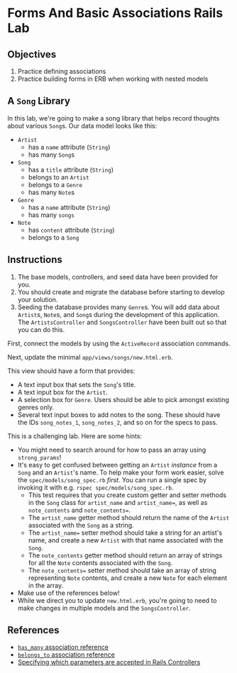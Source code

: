 # Forms And Basic Associations Rails Lab

## Objectives

1. Practice defining associations
2. Practice building forms in ERB when working with nested models

## A `Song` Library

In this lab, we're going to make a song library that helps record thoughts
about various `Song`s. Our data model looks like this:

- `Artist`
  - has a `name` attribute (`String`)
  - has many `Song`s
- `Song`
  - has a `title` attribute (`String`)
  - belongs to an `Artist`
  - belongs to a `Genre`
  - has many `Note`s
- `Genre`
  - has a `name` attribute (`String`)
  - has many `songs`
- `Note`
  - has `content` attribute (`String`)
  - belongs to a `Song`

## Instructions

1. The base models, controllers, and seed data have been provided for you.
2. You should create and migrate the database before starting to develop your
   solution.
3. Seeding the database provides many `Genre`s. You will add data about
   `Artist`s, `Note`s, and `Song`s during the development of this application.
   The `ArtistsController` and `SongsController` have been built out so that you
   can do this.

First, connect the models by using the `ActiveRecord` association commands.

Next, update the minimal `app/views/songs/new.html.erb`.

This view should have a form that provides:

- A text input box that sets the `Song`'s title.
- A text input box for the `Artist`.
- A selection box for `Genre`. Users should be able to pick amongst existing genres only.
- Several text input boxes to add notes to the song. These should have the IDs
  `song_notes_1`, `song_notes_2`, and so on for the specs to pass.

This is a challenging lab. Here are some hints:

- You might need to search around for how to pass an array using `strong_params`!
- It's easy to get confused between getting an `Artist` _instance_ from a
  `Song` and an `Artist`'s name. To help make your form work easier, solve the
  `spec/models/song_spec.rb` _first_. You can run a single spec by invoking it
  with e.g. `rspec spec/models/song_spec.rb`.
  - This test requires that you create custom getter and setter methods in the
    `Song` class for `artist_name` and `artist_name=`, as well as
    `note_contents` and `note_contents=`.
  - The `artist_name` getter method should return the name of the `Artist`
    associated with the `Song` as a string.
  - The `artist_name=` setter method should take a string for an artist's name,
    and create a new `Artist` with that name associated with the `Song`.
  - The `note_contents` getter method should return an array of strings for all
    the `Note` contents associated with the `Song`.
  - The `note_contents=` setter method should take an array of string
    representing `Note` contents, and create a new `Note` for each element in
    the array.
- Make use of the references below!
- While we direct you to update `new.html.erb`, you're going to need to make
  changes in multiple models and the `SongsController`.

## References

- [`has_many` association reference](https://guides.rubyonrails.org/association_basics.html#has-many-association-reference)
- [`belongs_to` association reference](https://guides.rubyonrails.org/association_basics.html#belongs-to-association-reference)
- [Specifying which parameters are accepted in Rails Controllers](https://apidock.com/rails/ActionController/Parameters/permit)
